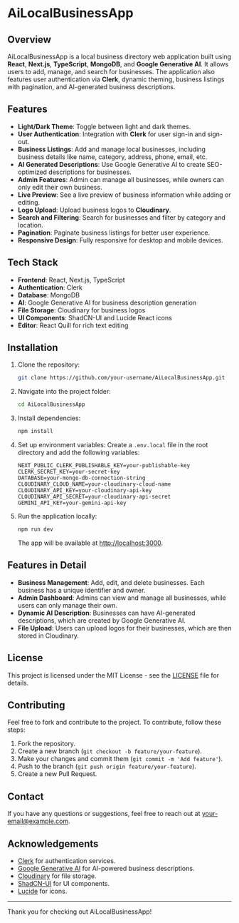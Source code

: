 
# AiLocalBusinessApp

## Overview

AiLocalBusinessApp is a local business directory web application built using **React**, **Next.js**, **TypeScript**, **MongoDB**, and **Google Generative AI**. It allows users to add, manage, and search for businesses. The application also features user authentication via **Clerk**, dynamic theming, business listings with pagination, and AI-generated business descriptions.

## Features

- **Light/Dark Theme**: Toggle between light and dark themes.
- **User Authentication**: Integration with **Clerk** for user sign-in and sign-out.
- **Business Listings**: Add and manage local businesses, including business details like name, category, address, phone, email, etc.
- **AI Generated Descriptions**: Use Google Generative AI to create SEO-optimized descriptions for businesses.
- **Admin Features**: Admin can manage all businesses, while owners can only edit their own business.
- **Live Preview**: See a live preview of business information while adding or editing.
- **Logo Upload**: Upload business logos to **Cloudinary**.
- **Search and Filtering**: Search for businesses and filter by category and location.
- **Pagination**: Paginate business listings for better user experience.
- **Responsive Design**: Fully responsive for desktop and mobile devices.

## Tech Stack

- **Frontend**: React, Next.js, TypeScript
- **Authentication**: Clerk
- **Database**: MongoDB
- **AI**: Google Generative AI for business description generation
- **File Storage**: Cloudinary for business logos
- **UI Components**: ShadCN-UI and Lucide React icons
- **Editor**: React Quill for rich text editing

## Installation

1. Clone the repository:
   ```bash
   git clone https://github.com/your-username/AiLocalBusinessApp.git
   ```

2. Navigate into the project folder:
   ```bash
   cd AiLocalBusinessApp
   ```

3. Install dependencies:
   ```bash
   npm install
   ```

4. Set up environment variables:
   Create a `.env.local` file in the root directory and add the following variables:
   ```plaintext
   NEXT_PUBLIC_CLERK_PUBLISHABLE_KEY=your-publishable-key
   CLERK_SECRET_KEY=your-secret-key
   DATABASE=your-mongo-db-connection-string
   CLOUDINARY_CLOUD_NAME=your-cloudinary-cloud-name
   CLOUDINARY_API_KEY=your-cloudinary-api-key
   CLOUDINARY_API_SECRET=your-cloudinary-api-secret
   GEMINI_API_KEY=your-gemini-api-key
   ```

5. Run the application locally:
   ```bash
   npm run dev
   ```

   The app will be available at [http://localhost:3000](http://localhost:3000).

## Features in Detail

- **Business Management**: Add, edit, and delete businesses. Each business has a unique identifier and owner.
- **Admin Dashboard**: Admins can view and manage all businesses, while users can only manage their own.
- **Dynamic AI Description**: Businesses can have AI-generated descriptions, which are created by Google Generative AI.
- **File Upload**: Users can upload logos for their businesses, which are then stored in Cloudinary.

## License

This project is licensed under the MIT License - see the [LICENSE](LICENSE) file for details.

## Contributing

Feel free to fork and contribute to the project. To contribute, follow these steps:

1. Fork the repository.
2. Create a new branch (`git checkout -b feature/your-feature`).
3. Make your changes and commit them (`git commit -m 'Add feature'`).
4. Push to the branch (`git push origin feature/your-feature`).
5. Create a new Pull Request.

## Contact

If you have any questions or suggestions, feel free to reach out at [your-email@example.com](mailto:your-email@example.com).

## Acknowledgements

- [Clerk](https://clerk.dev/) for authentication services.
- [Google Generative AI](https://cloud.google.com/generative-ai) for AI-powered business descriptions.
- [Cloudinary](https://cloudinary.com/) for file storage.
- [ShadCN-UI](https://github.com/shadcn-ui) for UI components.
- [Lucide](https://lucide.dev/) for icons.

---

Thank you for checking out AiLocalBusinessApp!
